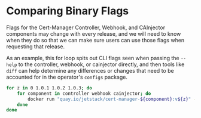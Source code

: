 # Comparing Binary Flags

Flags for the Cert-Manager Controller, Webhook, and CAInjector components may
change with every release, and we will need to know when they do so that we can
make sure users can use those flags when requesting that release.

As an example, this for loop spits out CLI flags seen when passing the
`--help` to the controller, webhook, or cainjector directly, and then tools like
`diff` can help determine any differences or changes that need to be accounted
for in the operator's `configs` package.

```bash
for z in 0 1.0.1 1.0.2 1.0.3; do 
    for component in controller webhook cainjector; do 
        docker run "quay.io/jetstack/cert-manager-${component}:v${z}" --help | grep -- "--[a-z]" | awk ' { print $1 }' | tee -a "args-${component}-v${z}".txt
    done
done
```